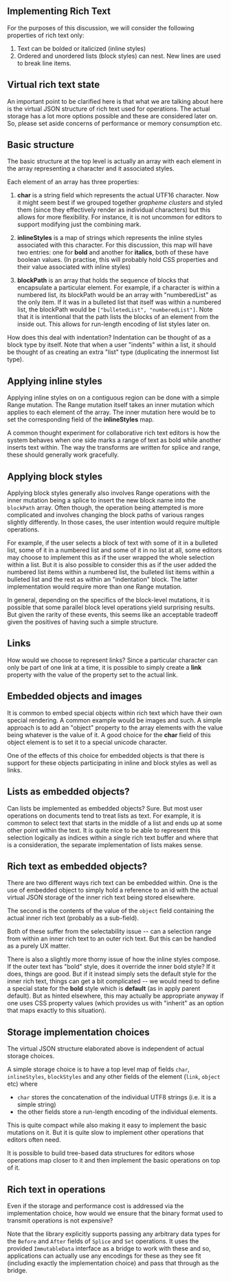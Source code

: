## Implementing Rich Text

For the purposes of this discussion, we will consider the following properties of rich text only:

1. Text can be bolded or italicized (inline styles)
2. Ordered and unordered lists (block styles) can nest. New lines are used to break line items.

## Virtual rich text state

An important point to be clarified here is that what we are talking about here is the virtual
JSON structure of rich text used for operations.  The actual storage has a lot more options
possible and these are considered later on.  So, please set aside concerns of performance or
memory consumption etc.

## Basic structure

The basic structure at the top level is actually an array with each element in the array
representing a character and it associated styles.

Each element of an array has three properties:

1. **char** is a string field which represents the actual UTF16 character. Now it might
seem best if we grouped
together *grapheme clusters* and styled them (since they effectively render as individual
characters) but this allows for more flexibility.  For instance, it is not uncommon for
editors to support modifying just the combining mark.

2. **inlineStyles** is a map of strings which represents the inline styles associated
with this character.  For this discussion, this map will have two entries: one for **bold**
and another for **italics**, both of these have boolean values.  (In practise, this will
probably hold CSS properties and their value associated with inline styles)

3. **blockPath** is an array that holds the sequence of blocks that encapsulate a
particular element.  For example, if a character is within a numbered list, its blockPath
would be an array with "numberedList" as the only item. If it was in a bulleted list
that itself was within a numbered list, the blockPath would be `["bulletedList", "numberedList"]`.
Note that it is intentional that the path lists the blocks of an element from the inside out.
This allows for run-length encoding of list styles later on.

How does this deal with indentation?  Indentation can be thought of as a block type by itself.
Note that when a user "indents" within a list, it should be thought of as creating an extra
"list" type (duplicating the innermost list type).

## Applying inline styles

Applying inline styles on on a contiguous region can be done with a simple Range mutation.
The Range mutation itself takes an inner mutation which applies to each element of the array.
The inner mutation here would be to set the corresponding field of the **inlineStyles** map.

A common thought experiment for collaborative rich text editors is how the system behaves
when one side marks a range of text as bold while another inserts text within.  The way the
transforms are written for splice and range, these should generally work gracefully.

## Applying block styles

Applying block styles generally also involves Range operations with the inner mutation being
a splice to insert the new block name into the `blockPath` array.  Often though, the operation
being attempted is more complicated and involves changing the block paths of various ranges
slightly differently.  In those cases, the user intention would require multiple operations.

For example, if the user selects a block of text with some of it in a bulleted list, some of it
in a numbered list and some of it in no list at all, some editors may choose to implement this
as if the user wrapped the whole selection within a list.  But it is also possible to consider
this as if the user added the numbered list items within a numbered list, the bulleted list
items within a bulleted list and the rest as within an "indentation" block.  The latter 
implementation would require more than one Range mutation.

In general, depending on the specifics of the block-level mutations, it is possible that some
parallel block level operations yield surprising results.  But given the rarity of these
events, this seems like an acceptable tradeoff given the positives of having such a simple
structure.

## Links

How would we choose to represent links? Since a particular character can only be part of one
link at a time, it is possible to simply create a **link** property with the value of the 
property set to the actual link.

## Embedded objects and images

It is common to embed special objects within rich text which have their own special rendering.
A common example would be images and such.  A simple approach is to add an "object" property
to the array elements with the value being whatever is the value of it.  A good choice for the 
**char** field of this object element is to set it to a special unicode character.

One of the effects of this choice for embedded objects is that there is support for these
objects participating in inline and block styles as well as links.

## Lists as embedded objects?

Can lists be implemented as embedded objects?  Sure. But most user operations on documents
tend to treat lists as text. For example, it is common to select text that starts in the
middle of a list and ends up at some other point within the text.  It is quite nice to be
able to represent this selection logically as indices within a single rich text buffer and
where that is a consideration, the separate implementation of lists makes sense.

## Rich text as embedded objects?

There are two different ways rich text can be embedded within.  One is the use of embedded
object to simply hold a reference to an id with the actual virtual JSON storage of the inner
rich text being stored elsewhere.

The second is the contents of the value of the `object` field containing the actual inner
rich text (probably as a sub-field).

Both of these suffer from the selectability issue -- can a selection range from within an
inner rich text to an outer rich text.  But this can be handled as a purely UX matter.

There is also a slightly more thorny issue of how the inline styles compose. If the outer
text has "bold" style, does it override the inner bold style?  If it does, things are good.
But if it instead simply sets the default style for the inner rich text, things can get
a bit complicated -- we would need to define a special state for the **bold** style which is
**default** (as in apply parent default).  But as hinted elsewhere, this may actually be
appropriate anyway if one uses CSS property values (which provides us with "inherit" as an
option that maps exactly to this situation).

## Storage implementation choices

The virtual JSON structure elaborated above is independent of actual storage choices.

A simple storage choice is to have a top level map of fields `char`, `inlineStyles`, `blockStyles`
and any other fields of the element (`link`, `object` etc) where 

* `char` stores the concatenation of the individual UTF8 strings (i.e. it is a simple string)
* the other fields store a run-length encoding of the individual elements.

This is quite compact while also making it easy to implement the basic mutations on it.
But it is quite slow to implement other operations that editors often need.

It is possible to build tree-based data structures for editors whose operations map closer
to it and then implement the basic operations on top of it.

## Rich text in operations

Even if the storage and performance cost is addressed via the implementation choice, how would
we ensure that the binary format used to transmit operations is not expensive?

Note that the library explicitly supports passing any arbitrary data types for the `Before` and `After`
fields of `Splice` and `Set` operations.  It uses the provided `ImmutableData` interface as
a bridge to work with these and so, applications can actually use any encodings for these
as they see fit (including exactly the implementation choice) and pass that through as
the bridge.
